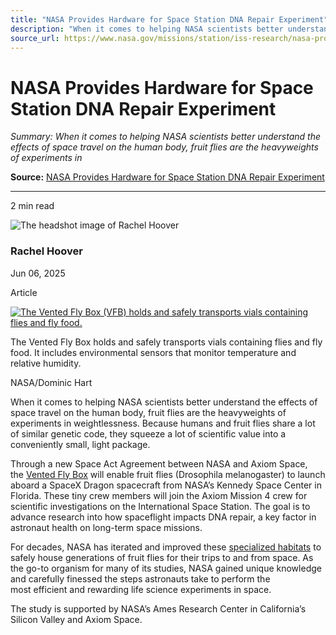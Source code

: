 ```yaml
---
title: "NASA Provides Hardware for Space Station DNA Repair Experiment"
description: "When it comes to helping NASA scientists better understand the effects of space travel on the human body, fruit flies are the heavyweights of experiments in"
source_url: https://www.nasa.gov/missions/station/iss-research/nasa-provides-hardware-for-space-station-dna-repair-experiment/
---
```


# NASA Provides Hardware for Space Station DNA Repair Experiment

*Summary: When it comes to helping NASA scientists better understand the effects of space travel on the human body, fruit flies are the heavyweights of experiments in*

**Source:** [NASA Provides Hardware for Space Station DNA Repair Experiment](https://www.nasa.gov/missions/station/iss-research/nasa-provides-hardware-for-space-station-dna-repair-experiment/)

---

2 min read

![The headshot image of Rachel Hoover](https://secure.gravatar.com/avatar/a3f3147fb81cc30671399d5c5c5ab14b?s=300&d=blank&r=g)

### Rachel Hoover

Jun 06, 2025

Article

[![The Vented Fly Box (VFB) holds and safely transports vials containing flies and fly food.](https://www.nasa.gov/wp-content/uploads/2018/03/acd15-0177-013_v2.jpg?w=2048)](https://www.nasa.gov/wp-content/uploads/2018/03/acd15-0177-013_v2.jpg)

The Vented Fly Box holds and safely transports vials containing flies and fly food. It includes environmental sensors that monitor temperature and relative humidity.

NASA/Dominic Hart

When it comes to helping NASA scientists better understand the effects of space travel on the human body, fruit flies are the heavyweights of experiments in weightlessness. Because humans and fruit flies share a lot of similar genetic code, they squeeze a lot of scientific value into a conveniently small, light package. 

Through a new Space Act Agreement between NASA and Axiom Space, the [Vented Fly Box](https://www.nasa.gov/ames/space-biosciences/fruit-fly-lab/) will enable fruit flies (Drosophila melanogaster) to launch aboard a SpaceX Dragon spacecraft from NASA’s Kennedy Space Center in Florida. These tiny crew members will join the Axiom Mission 4 crew for scientific investigations on the International Space Station. The goal is to advance research into how spaceflight impacts DNA repair, a key factor in astronaut health on long-term space missions.

For decades, NASA has iterated and improved these [specialized habitats](https://www.nasa.gov/wp-content/uploads/2020/05/fruitflyfs_20oct17-as_posted.pdf?emrc=ea7030) to safely house generations of fruit flies for their trips to and from space. As the go-to organism for many of its studies, NASA gained unique knowledge and carefully finessed the steps astronauts take to perform the most efficient and rewarding life science experiments in space.

The study is supported by NASA’s Ames Research Center in California’s Silicon Valley and Axiom Space.